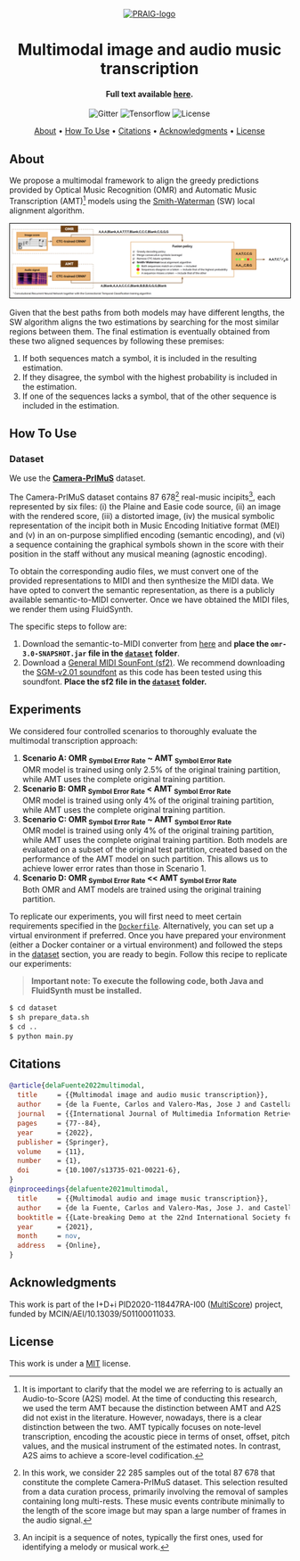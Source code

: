 <p align="center">
  <a href=""><img src="https://i.imgur.com/Iu7CvC1.png" alt="PRAIG-logo" width="100"></a>
</p>

<h1 align="center">Multimodal image and audio music transcription</h1>

<h4 align="center">Full text available <a href="https://link.springer.com/article/10.1007/s13735-021-00221-6" target="_blank">here</a>.</h4>

<p align="center">
  <img src="https://img.shields.io/badge/python-3.9.0-orange" alt="Gitter">
  <img src="https://img.shields.io/badge/Tensorflow-%FFFFFF.svg?style=flat&logo=Tensorflow&logoColor=orange&color=white" alt="Tensorflow">
  <img src="https://img.shields.io/static/v1?label=License&message=MIT&color=blue" alt="License">
</p>


<p align="center">
  <a href="#about">About</a> •
  <a href="#how-to-use">How To Use</a> •
  <a href="#citations">Citations</a> •
  <a href="#acknowledgments">Acknowledgments</a> •
  <a href="#license">License</a>
</p>


## About

We propose a multimodal framework to align the greedy predictions provided by Optical Music Recognition (OMR) and Automatic Music Transcription (AMT)[^1] models using the [Smith-Waterman](https://www.sciencedirect.com/science/article/abs/pii/0022283681900875) (SW) local alignment algorithm. 

[^1]: It is important to clarify that the model we are referring to is actually an Audio-to-Score (A2S) model. At the time of conducting this research, we used the term AMT because the distinction between AMT and A2S did not exist in the literature. However, nowadays, there is a clear distinction between the two. AMT typically focuses on note-level transcription, encoding the acoustic piece in terms of onset, offset, pitch values, and the musical instrument of the estimated notes. In contrast, A2S aims to achieve a score-level codification.

<p align="center">
  <img src="scheme.png" alt="content" style="border: 1px solid black; width: 800px;">
</p>

Given that the best paths from both models may have different lengths, the SW algorithm aligns the two estimations by searching for the most similar regions between them. The final estimation is eventually obtained from these two aligned sequences by following these premises: 
1) If both sequences match a symbol, it is included in the resulting estimation.
2) If they disagree, the symbol with the highest probability is included in the estimation.
3) If one of the sequences lacks a symbol, that of the other sequence is included in the estimation.

## How To Use

### Dataset

We use the [**Camera-PrIMuS**](https://grfia.dlsi.ua.es/primus/) dataset.

The Camera-PrIMuS dataset contains 87&nbsp;678[^2] real-music incipits[^3], each represented by six files: (i) the Plaine and Easie code source, (ii) an image with the rendered score, (iii) a distorted image, (iv) the musical symbolic representation of the incipit both in Music Encoding Initiative format (MEI) and (v) in an on-purpose simplified encoding (semantic encoding), and (vi) a sequence containing the graphical symbols shown in the score with their position in the staff without any musical meaning (agnostic encoding).

[^2]: In this work, we consider 22&nbsp;285 samples out of the total 87&nbsp;678 that constitute the complete Camera-PrIMuS dataset. This selection resulted from a data curation process, primarily involving the removal of samples containing long multi-rests. These music events contribute minimally to the length of the score image but may span a large number of frames in the audio signal.

[^3]: An incipit is a sequence of notes, typically the first ones, used for identifying a melody or musical work.

To obtain the corresponding audio files, we must convert one of the provided representations to MIDI and then synthesize the MIDI data. We have opted to convert the semantic representation, as there is a publicly available semantic-to-MIDI converter. Once we have obtained the MIDI files, we render them using FluidSynth.

The specific steps to follow are:
1) Download the semantic-to-MIDI converter from [here](https://grfia.dlsi.ua.es/primus/primus_converter.tgz) and **place the `omr-3.0-SNAPSHOT.jar` file in the [`dataset`](dataset) folder**.
2) Download a [General MIDI SounFont (sf2)](https://sites.google.com/site/soundfonts4u/#h.p_biJ8J359lC5W). We recommend downloading the [SGM-v2.01 soundfont](https://drive.google.com/file/d/12zSPpFucZXFg-svKeu6dm7-Fe5m20xgJ/view) as this code has been tested using this soundfont. **Place the sf2 file in the [`dataset`](dataset) folder.**

## Experiments

We considered four controlled scenarios to thoroughly evaluate the multimodal transcription approach:
1) **Scenario A: OMR <sub>Symbol Error Rate</sub> ~ AMT <sub>Symbol Error Rate</sub>**
<br>OMR model is trained using only 2.5% of the original training partition, while AMT uses the complete original training partition.
2) **Scenario B: OMR <sub>Symbol Error Rate</sub> < AMT <sub>Symbol Error Rate</sub>**
<br>OMR model is trained using only 4% of the original training partition, while AMT uses the complete original training partition.
3) **Scenario C: OMR <sub>Symbol Error Rate</sub> ~ AMT <sub>Symbol Error Rate</sub>**
<br>OMR model is trained using only 4% of the original training partition, while AMT uses the complete original training partition. Both models are evaluated on a subset of the original test partition, created based on the performance of the AMT model on such partition. This allows us to achieve lower error rates than those in Scenario 1.
4) **Scenario D: OMR <sub>Symbol Error Rate</sub> << AMT <sub>Symbol Error Rate</sub>**
<br>Both OMR and AMT models are trained using the original training partition.


To replicate our experiments, you will first need to meet certain requirements specified in the [`Dockerfile`](Dockerfile). Alternatively, you can set up a virtual environment if preferred. Once you have prepared your environment (either a Docker container or a virtual environment) and followed the steps in the [dataset](#dataset) section, you are ready to begin. Follow this recipe to replicate our experiments:

> **Important note: To execute the following code, both Java and FluidSynth must be installed.**

```bash
$ cd dataset
$ sh prepare_data.sh
$ cd ..
$ python main.py
```

## Citations

```bibtex
@article{delaFuente2022multimodal,
  title     = {{Multimodal image and audio music transcription}},
  author    = {de la Fuente, Carlos and Valero-Mas, Jose J and Castellanos, Francisco J and Calvo-Zaragoza, Jorge},
  journal   = {{International Journal of Multimedia Information Retrieval}},
  pages     = {77--84},
  year      = {2022},
  publisher = {Springer},
  volume    = {11},
  number    = {1},
  doi       = {10.1007/s13735-021-00221-6},
}
@inproceedings{delafuente2021multimodal,
  title     = {{Multimodal audio and image music transcription}},
  author    = {de la Fuente, Carlos and Valero-Mas, Jose J. and Castellanos, Francisco J. and Calvo-Zaragoza, Jorge and Alfaro-Contreras, Mar{\'i}a and I{\~n}esta, Jose M. },
  booktitle = {{Late-breaking Demo at the 22nd International Society for Music Information Retrieval (ISMIR) Conference}},
  year      = {2021},
  month     = nov,
  address   = {Online},
}
```

## Acknowledgments

This work is part of the I+D+i PID2020-118447RA-I00 ([MultiScore](https://sites.google.com/view/multiscore-project)) project, funded by MCIN/AEI/10.13039/501100011033.

## License
This work is under a [MIT](LICENSE) license.

